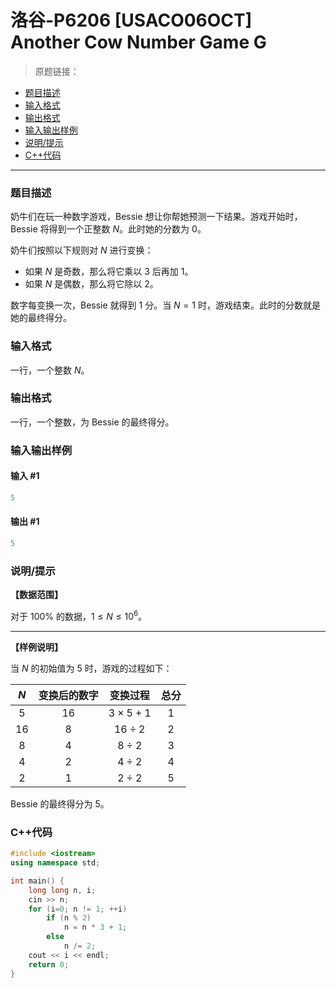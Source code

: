 # 洛谷-P6206 [USACO06OCT] Another Cow Number Game G

> 原题链接：

- [题目描述](#题目描述)
- [输入格式](#输入格式)
- [输出格式](#输出格式)
- [输入输出样例](#输入输出样例)
- [说明/提示](#说明/提示)
- [C++代码](#C++代码)

---

### <a name="题目描述">题目描述</a>

奶牛们在玩一种数字游戏，Bessie 想让你帮她预测一下结果。游戏开始时，Bessie 将得到一个正整数 $N$。此时她的分数为 $0$。

奶牛们按照以下规则对 $N$ 进行变换：

- 如果 $N$ 是奇数，那么将它乘以 $3$ 后再加 $1$。
- 如果 $N$ 是偶数，那么将它除以 $2$。

数字每变换一次，Bessie 就得到 $1$ 分。当 $N=1$ 时，游戏结束。此时的分数就是她的最终得分。

### <a name="输入格式">输入格式</a>

一行，一个整数 $N$。

### <a name="输出格式">输出格式</a>

一行，一个整数，为 Bessie 的最终得分。

### <a name="输入输出样例">输入输出样例</a>

#### 输入 #1

```c++
5
```

#### 输出 #1

```c++
5
```

### <a name="说明/提示">说明/提示</a>

**【数据范围】**

对于 $100\%$ 的数据，$1\le N\le 10^6$。

------

**【样例说明】**

当 $N$ 的初始值为 $5$ 时，游戏的过程如下：

| $N$  | 变换后的数字 |   变换过程    | 总分 |
| :--: | :----------: | :-----------: | :--: |
| $5$  |     $16$     | $3\times 5+1$ | $1$  |
| $16$ |     $8$      |  $16\div 2$   | $2$  |
| $8$  |     $4$      |   $8\div 2$   | $3$  |
| $4$  |     $2$      |   $4\div 2$   | $4$  |
| $2$  |     $1$      |   $2\div 2$   | $5$  |

Bessie 的最终得分为 $5$。

### <a name="C++代码">C++代码</a>

```c++
#include <iostream>
using namespace std;

int main() {
    long long n, i;
    cin >> n;
    for (i=0; n != 1; ++i)
        if (n % 2)
            n = n * 3 + 1;
        else
            n /= 2;
    cout << i << endl;
    return 0;
}
```